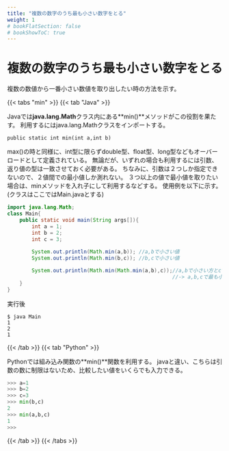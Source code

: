```yaml
---
title: "複数の数字のうち最も小さい数字をとる"
weight: 1
# bookFlatSection: false
# bookShowToC: true
---
```


# 複数の数字のうち最も小さい数字をとる

複数の数値から一番小さい数値を取り出したい時の方法を示す。

{{< tabs "min" >}}
{{< tab "Java" >}}

Javaでは**java.lang.Math**クラス内にある**min()**メソッドがこの役割を果たす。
利用するにはjava.lang.Mathクラスをインポートする。

`public static int min(int a,int b)`

max()の時と同様に、int型に限らずdouble型、float型、long型などもオーバーロードとして定義されている。
無論だが、いずれの場合も利用するには引数、返り値の型は一致させておく必要がある。
ちなみに、引数は２つしか指定できないので、２値間での最小値しか測れない。
３つ以上の値で最小値を取りたい場合は、minメソッドを入れ子にして利用するなどする。
使用例を以下に示す。(クラスはここではMain.javaとする)

```java
import java.lang.Math;
class Main{
	public static void main(String args[]){
		int a = 1;
		int b = 2;
		int c = 3;
		
		System.out.println(Math.min(a,b)); //a,bで小さい値
		System.out.println(Math.min(b,c)); //b,cで小さい値

		System.out.println(Math.min(Math.min(a,b),c));//a,bで小さい方とcで小さい値
													  //-> a,b,cで最も小さい値
	}
}

```

実行後

```
$ java Main
1
2
1
```

{{< /tab >}}
{{< tab "Python" >}}

Pythonでは組み込み関数の**min()**関数を利用する。
javaと違い、こちらは引数の数に制限はないため、比較したい値をいくらでも入力できる。

```python
>>> a=1
>>> b=2
>>> c=3
>>> min(b,c)
2
>>> min(a,b,c)
1
>>> 
```

{{< /tab >}}
{{< /tabs >}}

